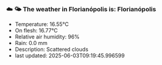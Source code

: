 ### ☁️ 🌤️  The weather in Florianópolis is: Florianópolis

- Temperature: 16.55°C
- On flesh: 16.77°C
- Relative air humidity: 96%
- Rain: 0.0 mm
- Description: Scattered clouds
- last updated: 2025-06-03T09:19:45.996599
